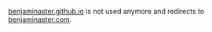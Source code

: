 
[benjaminaster.github.io](https://benjaminaster.github.io) is not used anymore and redirects to [benjaminaster.com](https://benjaminaster.com).
